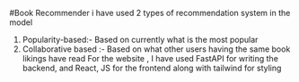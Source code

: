 #Book Recommender
i have used 2 types of recommendation system in the model
1) Popularity-based:- Based on currently what is the most popular 
2) Collaborative based :- Based on what other users having the same book likings have read
For the website , I have used FastAPI for writing the backend, and React, JS for the frontend along with tailwind for styling 
